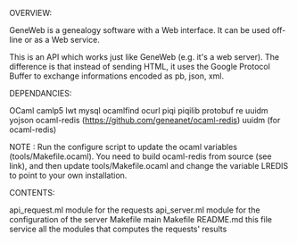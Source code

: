 OVERVIEW:

GeneWeb is a genealogy software with a Web interface. It can be used
off-line or as a Web service.

This is an API which works just like GeneWeb (e.g. it's a web server).
The difference is that instead of sending HTML, it uses the Google
Protocol Buffer to exchange informations encoded as pb, json, xml.

DEPENDANCIES:

  OCaml
  camlp5
  lwt
  mysql
  ocamlfind
  ocurl
  piqi
  piqilib
  protobuf
  re
  uuidm
  yojson
  ocaml-redis (https://github.com/geneanet/ocaml-redis)
  uuidm (for ocaml-redis)

NOTE : Run the configure script to update the ocaml variables
(tools/Makefile.ocaml). You need to build ocaml-redis from source
(see link), and then update tools/Makefile.ocaml and change the
variable LREDIS to point to your own installation.

CONTENTS:

  api_request.ml        module for the requests
  api_server.ml         module for the configuration of the server
  Makefile              main Makefile
  README.md             this file
  service               all the modules that computes the requests' results
